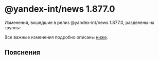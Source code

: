 # @yandex-int/news 1.877.0

<!-- ЧЕЛОВЕЧЕСКОЕ ВСТУПЛЕНИЕ -->

Изменения, вошедшие в релиз @yandex-int/news 1.877.0, разделены на группы:

Все важные изменения подробно описаны [ниже](#Пояснения).

## Пояснения

